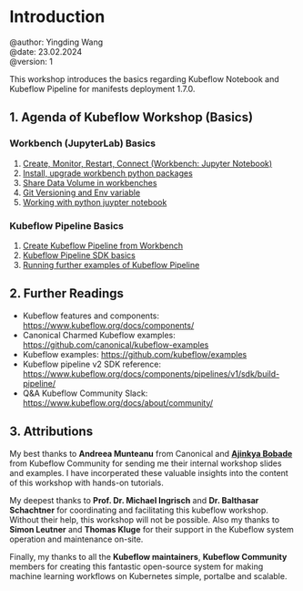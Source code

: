 # Introduction
@author: Yingding Wang\
@date: 23.02.2024\
@version: 1

This workshop introduces the basics regarding Kubeflow Notebook and Kubeflow Pipeline for manifests deployment 1.7.0.

## 1. Agenda of Kubeflow Workshop (Basics)

### Workbench (JupyterLab) Basics 
1. [Create, Monitor, Restart, Connect (Workbench: Jupyter Notebook)](./workbench1.md)
2. [Install, upgrade workbench python packages](./workbench2.md)
3. [Share Data Volume in workbenches](./workbench3.md)
4. [Git Versioning and Env variable](./workbench4.md)
5. [Working with python juypter notebook](./workbench5.md)

### Kubeflow Pipeline Basics
1. [Create Kubeflow Pipeline from Workbench](./pipeline1.md)
2. [Kubeflow Pipeline SDK basics](./pipeline2.md)
3. [Running further examples of Kubeflow Pipeline](./pipeline3.md)

## 2. Further Readings
* Kubeflow features and components: https://www.kubeflow.org/docs/components/
* Canonical Charmed Kubeflow examples: https://github.com/canonical/kubeflow-examples
* Kubeflow examples: https://github.com/kubeflow/examples
* Kubeflow pipeline v2 SDK reference: https://www.kubeflow.org/docs/components/pipelines/v1/sdk/build-pipeline/
* Q&A Kubeflow Community Slack: https://www.kubeflow.org/docs/about/community/

## 3. Attributions

My best thanks to **Andreea Munteanu** from Canonical and **[Ajinkya Bobade](https://github.com/sponsors/ajinkya933?frequency=one-time&sponsor=ajinkya933)** from Kubeflow Community for sending me their internal workshop slides and examples. I have incorperated these valuable insights into the content of this workshop with hands-on tutorials.

My deepest thanks to **Prof. Dr. Michael Ingrisch** and **Dr. Balthasar Schachtner** for coordinating and facilitating this kubeflow workshop. Without their help, this workshop will not be possible. Also my thanks to **Simon Leutner** and **Thomas Kluge** for their support in the Kubeflow system operation and maintenance on-site.

Finally, my thanks to all the **Kubeflow maintainers**, **Kubeflow Community** members for creating this fantastic open-source system for making machine learning workflows on Kubernetes simple, portalbe and scalable.